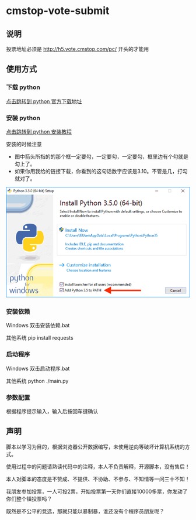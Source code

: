 # cmstop-vote-submit
## 说明
投票地址必须是 http://h5.vote.cmstop.com/pc/ 开头的才能用

## 使用方式

### 下载 python
[点击跳转到 python 官方下载地址](https://www.python.org/ftp/python/3.10.1/python-3.10.1-amd64.exe)

### 安装 python
[点击跳转到 python 安装教程](https://www.liaoxuefeng.com/wiki/1016959663602400/1016959856222624)

安装的时候注意
* 图中箭头所指的的那个框一定要勾，一定要勾，一定要勾，框里边有个勾就是勾上了。
* 如果你用我给的链接下载，你看到的这句话数字应该是3.10。不管是几，打勾就对了。

![img.png](img.png)

### 安装依赖
Windows 双击安装依赖.bat

其他系统 pip install requests

### 启动程序
Windows 双击启动程序.bat

其他系统 python ./main.py

### 参数配置
根据程序提示输入，输入后按回车键确认

## 声明
脚本以学习为目的，根据浏览器公开数据编写，未使用逆向等破坏计算机系统的方式。

使用过程中的问题请熟读代码中的注释，本人不负责解释，开源脚本，没有售后！

本人对脚本的态度是不赞成、不提供、不协助、不参与、不知情等一问三十不知！

我朋友参加投票，一人可投2票，开始投票第一天你们直接10000多票，你发动了你们整个镇投票吗？

既然是不公平的竞选，那就只能以暴制暴，谁还没有个程序员朋友呢？

